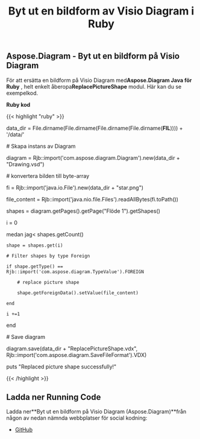 ﻿---
title: Byt ut en bildform av Visio Diagram i Ruby
type: docs
weight: 60
url: /sv/java/replace-a-picture-shape-of-the-visio-diagram-in-ruby/
---
## **Aspose.Diagram - Byt ut en bildform på Visio Diagram**
 För att ersätta en bildform på Visio Diagram med**Aspose.Diagram Java för Ruby** , helt enkelt åberopa**ReplacePictureShape** modul. Här kan du se exempelkod.

**Ruby kod**

{{< highlight "ruby" >}}

 data_dir = File.dirname(File.dirname(File.dirname(File.dirname(__FIL__)))) + '/data/'

\# Skapa instans av Diagram

diagram = Rjb::import('com.aspose.diagram.Diagram').new(data_dir + "Drawing.vsd")

\# konvertera bilden till byte-array

fi = Rjb::import('java.io.File').new(data_dir + "star.png")

file_content = Rjb::import('java.nio.file.Files').readAllBytes(fi.toPath())

shapes = diagram.getPages().getPage("Flöde 1").getShapes()

i = 0

 medan jag< shapes.getCount()

    shape = shapes.get(i)

    # Filter shapes by type Foreign

    if shape.getType() == Rjb::import('com.aspose.diagram.TypeValue').FOREIGN

        # replace picture shape

        shape.getForeignData().setValue(file_content)

    end

    i +=1

end

\# Save diagram

diagram.save(data_dir + "ReplacePictureShape.vdx", Rjb::import('com.aspose.diagram.SaveFileFormat').VDX)

puts "Replaced picture shape successfully!"

{{< /highlight >}}
## **Ladda ner Running Code**
 Ladda ner**Byt ut en bildform på Visio Diagram (Aspose.Diagram)**från någon av nedan nämnda webbplatser för social kodning:

- [GitHub](https://github.com/asposediagram/Aspose.Diagram-for-Java/blob/master/Plugins/Aspose_Diagram_Java_for_Ruby/lib/asposediagramjava/Shapes/replacepictureshape.rb)
